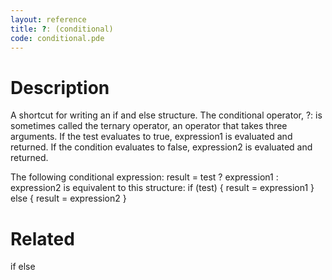 ```yaml
---
layout: reference
title: ?: (conditional)
code: conditional.pde
---
```


# Description

A shortcut for writing an if and else structure. The conditional operator, ?: is sometimes called the ternary operator, an operator that takes three arguments. If the test evaluates to true, expression1 is evaluated and returned. If the condition evaluates to false, expression2 is evaluated and returned.

The following conditional expression: 
result = test ? expression1 : expression2
is equivalent to this structure: 
if (test) {
  result = expression1 
} else { 
  result = expression2 
}

# Related

if
else
